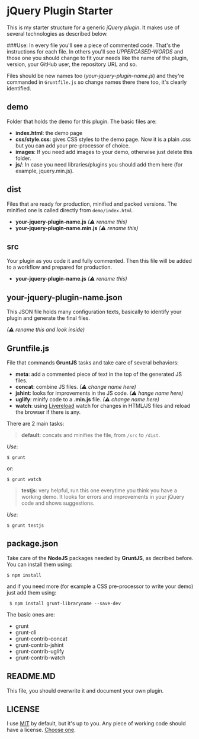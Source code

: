 jQuery Plugin Starter
===

This is my starter structure for a generic *jQuery plugin*. It makes use of several technologies as described below.

###Use:
In every file you'll see a piece of commented code. That's the instructions for each file. In others you'll see *UPPERCASED-WORDS* and those one you should change to fit your needs like the name of the plugin, version, your GitHub user, the repository URL and so. 

Files should be new names too (*your-jquery-plugin-name.js*) and they're commanded in `Gruntfile.js` so change names there there too, it's clearly identified.

demo
--
Folder that holds the demo for this plugin. The basic files are:

- **index.html**: the demo page
- **css/style.css**: gives CSS styles to the demo page. Now it is a plain .css but you can add your pre-processor of choice.
- **images**: If you need add images to your demo, otherwise just delete this folder.
- **js/**: In case you need libraries/plugins you should add them here (for example, jquery.min.js).

dist
--
Files that are ready for production, minified and packed versions. The minified one is called directly from `demo/index.html`.

- **your-jquery-plugin-name.js** *(&#9888; rename this)*
- **your-jquery-plugin-name.min.js** *(&#9888; rename this)*

src
--
Your plugin as you code it and fully commented. Then this file will be added to a workflow and prepared for production.

- **your-jquery-plugin-name.js** *(&#9888; rename this)*

your-jquery-plugin-name.json
--
This JSON file holds many configuration texts, basically to identify your plugin and generate the final files.

*(&#9888; rename this and look inside)*

Gruntfile.js
--

File that commands **GruntJS** tasks and take care of several behaviors:

- **meta**: add a commented piece of text in the top of the generated JS files.
- **concat**: combine JS files. *(&#9888; change name here)*
- **jshint**: looks for improvements in the JS code. *(&#9888; hange name here)*
- **uglify**: minify code to a **.min.js** file. *(&#9888; change name here)*
- **watch**: using [Livereload](https://chrome.google.com/webstore/detail/livereload/jnihajbhpnppcggbcgedagnkighmdlei) watch for changes in HTML/JS files and reload the browser if there is any.

There are 2 main tasks:

> **default**: concats and minifies the file, from `/src` to `/dist`.

*Use*:
	
	$ grunt
	
or:

	$ grunt watch
	
> **testjs**: very helpful, run this one everytime you think you have a working demo. It looks for errors and improvements in your jQuery code and shows suggestions.

*Use*:
	
	$ grunt testjs


package.json
--

Take care of the **NodeJS** packages needed by **GruntJS**, as decribed before. You can install them using: 

	$ npm install

and if you need more (for example a CSS pre-processor to write your demo) just add them using:
	
	 $ npm install grunt-libraryname --save-dev

The basic ones are:

- grunt
- grunt-cli
- grunt-contrib-concat
- grunt-contrib-jshint
- grunt-contrib-uglify
- grunt-contrib-watch

README.MD
--

This file, you should overwrite it and document your own plugin.

LICENSE
--

I use [MIT](http://opensource.org/licenses/MIT) by default, but it's up to you. Any piece of working code should have a license. [Choose one](http://en.wikipedia.org/wiki/Comparison_of_free_and_open-source_software_licenses#General_comparison).

